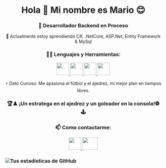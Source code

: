 <h1 align="center">Hola 👋 Mi nombre es Mario 😊</h1>
<h3 align="center">🚀 Desarrollador Backend en Proceso</h3>
<p align="center"> 🌱 Actualmente estoy aprendiendo C#, .NetCore, ASP.Net, Entity Framework & MySql</p>
 
<h3 align="center">👨‍💻 Lenguajes y Herramientas:</h3>

<p align="center">
  <a href="https://developer.mozilla.org/en-US/docs/Web/JavaScript">
    <img src="https://static.vecteezy.com/system/resources/previews/012/697/298/original/3d-javascript-logo-design-free-png.png" width="40" height="40">
  </a>
  <a href="https://developer.mozilla.org/en-US/docs/Glossary/HTML5">
    <img src="https://cdn-icons-png.flaticon.com/512/732/732212.png" width="40" height="40">
  </a>
  <a href="https://developer.mozilla.org/en-US/docs/Web/CSS">
    <img src="https://static.vecteezy.com/system/resources/previews/012/697/301/original/3d-css-icon-design-free-png.png" width="40" height="40">
  </a>
  <a href="https://getbootstrap.com/docs/5.0/getting-started/introduction/">
    <img src="https://cdn.worldvectorlogo.com/logos/bootstrap-5-1.svg" width="40" height="40">
  </a>
  
</p>

  
 <p align="center">⚡ Dato Curioso:  Me apasiona el fútbol y el ajedrez, mi mejor plan en tiempos libres.</p>
 
<h3 align="center">  🏆♟️ ¡Un estratega en el ajedrez y un goleador en la consola!⚽️🕹️</h3>

<h3 align="center">📫 Como contactarme: </h3>
<p align="center">
  <a href="https://www.linkedin.com/in/mariodaza25">
    <img src="https://cdn-icons-png.flaticon.com/512/174/174857.png" width="40" height="40">
  </a>
  <a href="mailto:marioivandaza25@gmail.com">
  <img src="https://png.pngtree.com/png-clipart/20200721/original/pngtree-gmail-logo-png-png-image_4839469.jpg" width="50" height="40">
</a>

</p>

### ![Tus estadísticas de GitHub](https://github-readme-stats.vercel.app/api?username=mariodaza25&show_icons=true&line_height=30)
 

